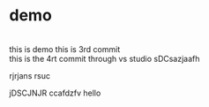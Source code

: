 # demo
<br>
this is demo
this is 3rd commit
<br>
this is the 4rt commit through vs studio
sDCsazjaafh

rjrjans
rsuc

jDSCJNJR
ccafdzfv
hello 
